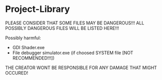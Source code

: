 # Project-Library

PLEASE CONSIDER THAT SOME FILES MAY BE DANGEROUS!!!
ALL POSSIBLY DANGEROUS FILES WILL BE LISTED HERE!!!

Possibly harmful:
- GDI Shader.exe
- File debugger simulator.exe (if choosed SYSTEM file [NOT RECOMMENDED!!!])

THE CREATOR WONT BE RESPONSIBLE FOR ANY DAMAGE THAT MIGHT OCCURED!
